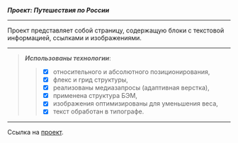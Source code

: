 ***Проект: Путешествия по России***
___
Проект представляет собой страницу, содержащую блоки с текстовой информацией, ссылками и изображениями.
___
> ***Использованы технологии***:
   >> - [x] относительного и абсолютного позиционирования, 
   >> - [x] флекс и грид структуры, 
   >> - [x] реализованы медиазапросы (адаптивная верстка), 
   >> - [x] применена структура БЭМ,
   >> - [x] изображения оптимизированы для уменьшения веса,
   >> - [x] текст обработан в типографе.
___
Ссылка на [проект](https://github.com/maksimov-roman/russian-travel.git "Путешествия по России").


